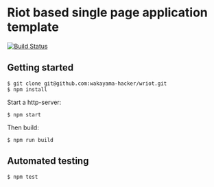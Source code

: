 # Riot based single page application template

[![Build Status](https://travis-ci.org/wakayama-hacker/wriot.svg?branch=master)](https://travis-ci.org/wakayama-hacker/wriot)

## Getting started

```
$ git clone git@github.com:wakayama-hacker/wriot.git
$ npm install
```

Start a http-server:

```
$ npm start
```

Then build:

```
$ npm run build
```

## Automated testing

```
$ npm test
```
